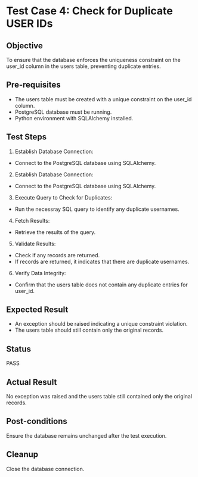 # Test Case 4: Check for Duplicate USER IDs

## Objective
To ensure that the database enforces the uniqueness constraint on the user_id column in the users table, preventing duplicate entries.
## Pre-requisites
- The users table must be created with a unique constraint on the user_id column.
- PostgreSQL database must be running.
- Python environment with SQLAlchemy installed.
## Test Steps
1. Establish Database Connection:
- Connect to the PostgreSQL database using SQLAlchemy.
2. Establish Database Connection:
- Connect to the PostgreSQL database using SQLAlchemy.
3. Execute Query to Check for Duplicates:
- Run the necessray SQL query to identify any duplicate usernames.
4. Fetch Results:
- Retrieve the results of the query.
5. Validate Results:
- Check if any records are returned.
- If records are returned, it indicates that there are duplicate usernames.
6. Verify Data Integrity:
- Confirm that the users table does not contain any duplicate entries for user_id.
## Expected Result
- An exception should be raised indicating a unique constraint violation.
- The users table should still contain only the original records.
## Status
PASS
## Actual Result
No exception was raised and the users table still contained only the original records.
## Post-conditions
Ensure the database remains unchanged after the test execution.
## Cleanup
Close the database connection.

